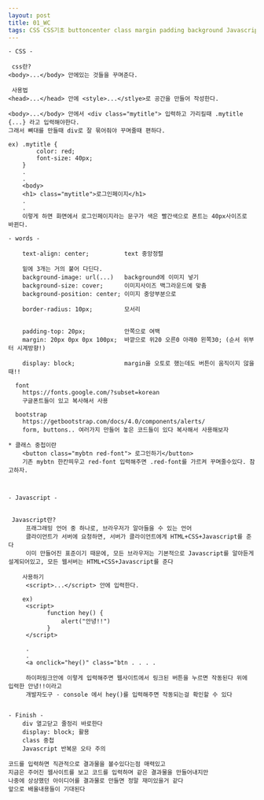 ```yaml
---
layout: post
title: 01_WC
tags: CSS CSS기초 buttoncenter class margin padding background Javascript Javascript
---
```


    - CSS -
     
     css란?
    <body>...</body> 안에있는 것들을 꾸며준다.
    
     사용법
    <head>...</head> 안에 <style>...</stlye>로 공간을 만들어 작성한다.
    
    <body>...</body> 안에서 <div class="mytitle"> 입력하고 가리킬때 .mytitle {...} 라고 입력해야한다.
    그래서 뼈대를 만들때 div로 잘 묶어줘야 꾸며줄때 편하다. 
    
    ex) .mytitle {
            color: red;
            font-size: 40px;
        }
        .
        .
        <body>
        <h1> class="mytitle">로그인페이지</h1>
        .
        .
        이렇게 하면 화면에서 로그인페이지라는 문구가 색은 빨간색으로 폰트는 40px사이즈로 바뀐다.
        
    - words - 
        
        text-align: center;          text 중앙정렬
        
        밑에 3개는 거의 붙어 다딘다.
        background-image: url(...)   background에 이미지 넣기
        background-size: cover;      이미지사이즈 백그라운드에 맞춤
        background-position: center; 이미지 중앙부분으로
       
        border-radius: 10px;         모서리
       
       
        padding-top: 20px;           안쪽으로 여백
        margin: 20px 0px 0px 100px;  바깥으로 위20 오른0 아래0 왼쪽30; (순서 위부터 시계방향!)
        
        display: block;              margin을 오토로 했는데도 버튼이 움직이지 않을때!!
        
      font
        https://fonts.google.com/?subset=korean 
        구글폰트들이 있고 복사해서 사용
        
      bootstrap
        https://getbootstrap.com/docs/4.0/components/alerts/
        form, buttons.. 여러가지 만들어 놓은 코드들이 있다 복사해서 사용해보자

    * 클래스 중첩이란
        <button class="mybtn red-font"> 로그인하기</button>
        기존 mybtn 한칸띄우고 red-font 입력해주면 .red-font를 가르켜 꾸며줄수있다. 참고하자.
        
        
        
    - Javascript -
    
    
     Javascript란?
         프래그래밍 언어 중 하나로, 브라우저가 알아들을 수 있는 언어
         클라이언트가 서버에 요청하면, 서버가 클라이언트에게 HTML+CSS+Javascript를 준다
         이미 만들어진 표준이기 때문에, 모든 브라우저는 기본적으로 Javascript를 알아듣게 설계되어있고, 모든 웹서버는 HTML+CSS+Javascript를 준다

        사용하기
         <script>...</script> 안에 입력한다.

        ex)
         <script> 
               function hey() {
                   alert("안녕!!")
               }
         </script>

         .
         .
         <a onclick="hey()" class="btn . . . .

         하이퍼링크안에 이렇게 입력해주면 웹사이트에서 링크된 버튼을 누르면 작동된다 위에 입력한 안녕!!이라고
         개발자도구 - console 에서 hey()를 입력해주면 작동되는걸 확인할 수 있다
     
     
    - Finish - 
        div 열고닫고 줄정리 바로한다
        display: block; 활용
        class 중첩 
        Javascript 반복문 오타 주의
        
    코드를 입력하면 직관적으로 결과물을 볼수있다는점 매력있고
    지금은 주어진 웹사이트를 보고 코드를 입력하며 같은 결과물을 만들어내지만 
    나중에 상상했던 아이디어를 결과물로 만들면 정말 재미있을거 같다
    앞으로 배울내용들이 기대된다

        
  
        
   
        
    
        
        
       
       
       
    
  
